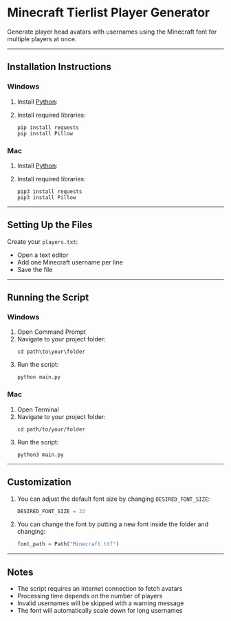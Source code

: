 # Minecraft Tierlist Player Generator
Generate player head avatars with usernames using the Minecraft font for multiple players at once.

---



## Installation Instructions

### Windows

1. Install [Python](https://www.python.org/downloads/):

2. Install required libraries:
     ```
     pip install requests 
     pip install Pillow
     ```



### Mac

1. Install [Python](https://www.python.org/downloads/):

2. Install required libraries:
     ```
     pip3 install requests
     pip3 install Pillow
     ```

---


## Setting Up the Files

Create your `players.txt`:
   - Open a text editor
   - Add one Minecraft username per line
   - Save the file

---

## Running the Script

### Windows
1. Open Command Prompt
2. Navigate to your project folder:
   ```
   cd path\to\your\folder
   ```
3. Run the script:
   ```
   python main.py
   ```

### Mac
1. Open Terminal
2. Navigate to your project folder:
   ```
   cd path/to/your/folder
   ```
3. Run the script:
   ```
   python3 main.py
   ```
---


## Customization
1. You can adjust the default font size by changing `DESIRED_FONT_SIZE`:

   ```python
   DESIRED_FONT_SIZE = 32 
   ```

2. You can change the font by putting a new font inside the folder and changing:

   ```python
   font_path = Path("Minecraft.ttf")
   ```

---

## Notes
- The script requires an internet connection to fetch avatars
- Processing time depends on the number of players
- Invalid usernames will be skipped with a warning message
- The font will automatically scale down for long usernames